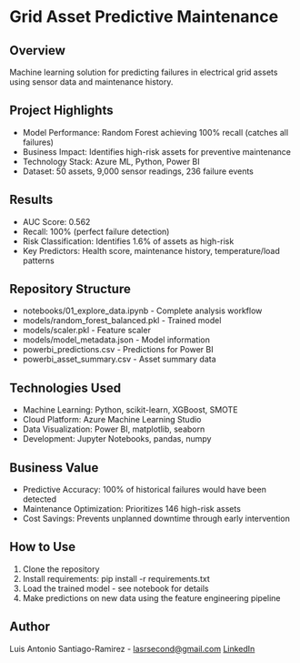 # Grid Asset Predictive Maintenance

## Overview
Machine learning solution for predicting failures in electrical grid assets using sensor data and maintenance history.

## Project Highlights
- Model Performance: Random Forest achieving 100% recall (catches all failures)
- Business Impact: Identifies high-risk assets for preventive maintenance
- Technology Stack: Azure ML, Python, Power BI
- Dataset: 50 assets, 9,000 sensor readings, 236 failure events

## Results
- AUC Score: 0.562
- Recall: 100% (perfect failure detection)
- Risk Classification: Identifies 1.6% of assets as high-risk
- Key Predictors: Health score, maintenance history, temperature/load patterns

## Repository Structure
- notebooks/01_explore_data.ipynb - Complete analysis workflow
- models/random_forest_balanced.pkl - Trained model
- models/scaler.pkl - Feature scaler
- models/model_metadata.json - Model information
- powerbi_predictions.csv - Predictions for Power BI
- powerbi_asset_summary.csv - Asset summary data

## Technologies Used
- Machine Learning: Python, scikit-learn, XGBoost, SMOTE
- Cloud Platform: Azure Machine Learning Studio
- Data Visualization: Power BI, matplotlib, seaborn
- Development: Jupyter Notebooks, pandas, numpy

## Business Value
- Predictive Accuracy: 100% of historical failures would have been detected
- Maintenance Optimization: Prioritizes 146 high-risk assets
- Cost Savings: Prevents unplanned downtime through early intervention

## How to Use
1. Clone the repository
2. Install requirements: pip install -r requirements.txt
3. Load the trained model - see notebook for details
4. Make predictions on new data using the feature engineering pipeline

## Author
Luis Antonio Santiago-Ramirez - lasrsecond@gmail.com
[LinkedIn](https://linkedin.com/in/luisantoniosantiago-ramirez-70b418196)

